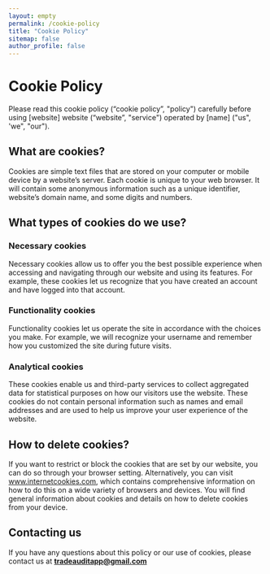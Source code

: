 ```yaml
---
layout: empty
permalink: /cookie-policy
title: "Cookie Policy"
sitemap: false
author_profile: false
---
```

# Cookie Policy
Please read this cookie policy (“cookie policy”, "policy") carefully before using [website] website (“website”, "service") operated by [name] ("us", 'we", "our").

## What are cookies?
Cookies are simple text files that are stored on your computer or mobile device by a website’s server. Each cookie is unique to your web browser. It will contain some anonymous information such as a unique identifier, website’s domain name, and some digits and numbers.

## What types of cookies do we use?

### Necessary cookies
Necessary cookies allow us to offer you the best possible experience when accessing and navigating through our website and using its features. For example, these cookies let us recognize that you have created an account and have logged into that account.

### Functionality cookies
Functionality cookies let us operate the site in accordance with the choices you make. For example, we will recognize your username and remember how you customized the site during future visits.

### Analytical cookies
These cookies enable us and third-party services to collect aggregated data for statistical purposes on how our visitors use the website. These cookies do not contain personal information such as names and email addresses and are used to help us improve your user experience of the website.

## How to delete cookies?
If you want to restrict or block the cookies that are set by our website, you can do so through your browser setting. Alternatively, you can visit www.internetcookies.com, which contains comprehensive information on how to do this on a wide variety of browsers and devices. You will find general information about cookies and details on how to delete cookies from your device.

## Contacting us
If you have any questions about this policy or our use of cookies, please contact us at **tradeauditapp@gmail.com**
